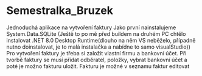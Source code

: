 # Semestralka_Bruzek
Jednoduchá aplikace na vytvoření faktury
Jako první nainstalujeme System.Data.SQLite
(Ještě to po mě před buildem na druhém PC chtělo instalovat .NET 8.0 Desktop Runtime(dlouho na něm VS neběželo, případně nutno doinstalovat, je to malá instalačka a nabídne to samo visualStudio))
Pro vytvoření faktury je třeba si založit vlastní firmu a bankovní účet.
Při tvorbě faktury se musí přidat odběratel, položky, vybrat bankovní účet a poté je možno fakturu uložit.
Fakturu je možné v seznamu faktur editovat